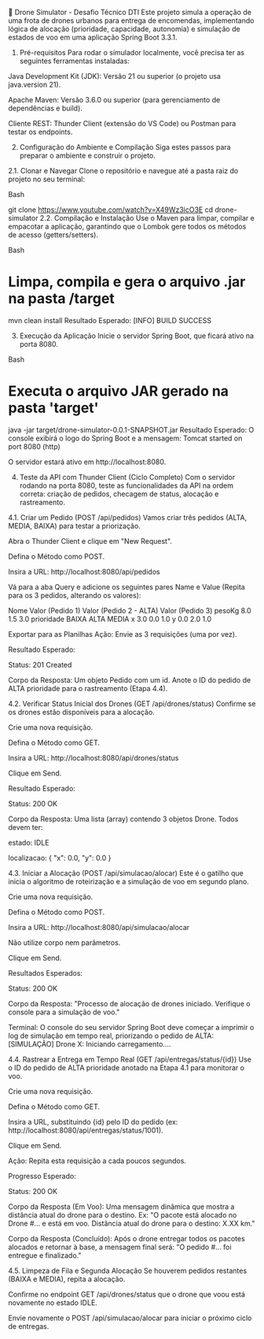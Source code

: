 🚁 Drone Simulator - Desafio Técnico DTI
Este projeto simula a operação de uma frota de drones urbanos para entrega de encomendas, implementando lógica de alocação (prioridade, capacidade, autonomia) e simulação de estados de voo em uma aplicação Spring Boot 3.3.1.

1. Pré-requisitos
Para rodar o simulador localmente, você precisa ter as seguintes ferramentas instaladas:

Java Development Kit (JDK): Versão 21 ou superior (o projeto usa java.version 21).

Apache Maven: Versão 3.6.0 ou superior (para gerenciamento de dependências e build).

Cliente REST: Thunder Client (extensão do VS Code) ou Postman para testar os endpoints.

2. Configuração do Ambiente e Compilação
Siga estes passos para preparar o ambiente e construir o projeto.

2.1. Clonar e Navegar
Clone o repositório e navegue até a pasta raiz do projeto no seu terminal:

Bash

git clone https://www.youtube.com/watch?v=X49Wz3icO3E
cd drone-simulator
2.2. Compilação e Instalação
Use o Maven para limpar, compilar e empacotar a aplicação, garantindo que o Lombok gere todos os métodos de acesso (getters/setters).

Bash

# Limpa, compila e gera o arquivo .jar na pasta /target
mvn clean install
Resultado Esperado: [INFO] BUILD SUCCESS

3. Execução da Aplicação
Inicie o servidor Spring Boot, que ficará ativo na porta 8080.

Bash

# Executa o arquivo JAR gerado na pasta 'target'
java -jar target/drone-simulator-0.0.1-SNAPSHOT.jar
Resultado Esperado: O console exibirá o logo do Spring Boot e a mensagem: Tomcat started on port 8080 (http)

O servidor estará ativo em http://localhost:8080.

4. Teste da API com Thunder Client (Ciclo Completo)
Com o servidor rodando na porta 8080, teste as funcionalidades da API na ordem correta: criação de pedidos, checagem de status, alocação e rastreamento.

4.1. Criar um Pedido (POST /api/pedidos)
Vamos criar três pedidos (ALTA, MEDIA, BAIXA) para testar a priorização.

Abra o Thunder Client e clique em "New Request".

Defina o Método como POST.

Insira a URL: http://localhost:8080/api/pedidos

Vá para a aba Query e adicione os seguintes pares Name e Value (Repita para os 3 pedidos, alterando os valores):

Nome	Valor (Pedido 1)	Valor (Pedido 2 - ALTA)	Valor (Pedido 3)
pesoKg	8.0	1.5	3.0
prioridade	BAIXA	ALTA	MEDIA
x	3.0	0.0	1.0
y	0.0	2.0	1.0

Exportar para as Planilhas
Ação: Envie as 3 requisições (uma por vez).

Resultado Esperado:

Status: 201 Created

Corpo da Resposta: Um objeto Pedido com um id. Anote o ID do pedido de ALTA prioridade para o rastreamento (Etapa 4.4).

4.2. Verificar Status Inicial dos Drones (GET /api/drones/status)
Confirme se os drones estão disponíveis para a alocação.

Crie uma nova requisição.

Defina o Método como GET.

Insira a URL: http://localhost:8080/api/drones/status

Clique em Send.

Resultado Esperado:

Status: 200 OK

Corpo da Resposta: Uma lista (array) contendo 3 objetos Drone. Todos devem ter:

estado: IDLE

localizacao: { "x": 0.0, "y": 0.0 }

4.3. Iniciar a Alocação (POST /api/simulacao/alocar)
Este é o gatilho que inicia o algoritmo de roteirização e a simulação de voo em segundo plano.

Crie uma nova requisição.

Defina o Método como POST.

Insira a URL: http://localhost:8080/api/simulacao/alocar

Não utilize corpo nem parâmetros.

Clique em Send.

Resultados Esperados:

Status: 200 OK

Corpo da Resposta: "Processo de alocação de drones iniciado. Verifique o console para a simulação de voo."

Terminal: O console do seu servidor Spring Boot deve começar a imprimir o log de simulação em tempo real, priorizando o pedido de ALTA: [SIMULAÇÃO] Drone X: Iniciando carregamento....

4.4. Rastrear a Entrega em Tempo Real (GET /api/entregas/status/{id})
Use o ID do pedido de ALTA prioridade anotado na Etapa 4.1 para monitorar o voo.

Crie uma nova requisição.

Defina o Método como GET.

Insira a URL, substituindo {id} pelo ID do pedido (ex: http://localhost:8080/api/entregas/status/1001).

Clique em Send.

Ação: Repita esta requisição a cada poucos segundos.

Progresso Esperado:

Status: 200 OK

Corpo da Resposta (Em Voo): Uma mensagem dinâmica que mostra a distância atual do drone para o destino. Ex: "O pacote está alocado no Drone #... e está em voo. Distância atual do drone para o destino: X.XX km."

Corpo da Resposta (Concluído): Após o drone entregar todos os pacotes alocados e retornar à base, a mensagem final será: "O pedido #... foi entregue e finalizado."

4.5. Limpeza de Fila e Segunda Alocação
Se houverem pedidos restantes (BAIXA e MEDIA), repita a alocação.

Confirme no endpoint GET /api/drones/status que o drone que voou está novamente no estado IDLE.

Envie novamente o POST /api/simulacao/alocar para iniciar o próximo ciclo de entregas.